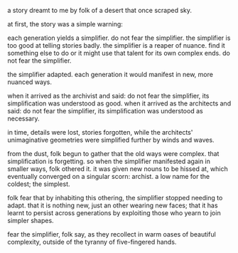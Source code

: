 a story dreamt to me by folk of a desert that once scraped sky.



at first, the story was a simple warning:

each generation yields a simplifier. do not fear the simplifier. the simplifier is too good at telling stories badly. the simplifier is a reaper of nuance. find it something else to do or it might use that talent for its own complex ends. do not fear the simplifier.

  

the simplifier adapted. each generation it would manifest in new, more nuanced ways.

  

when it arrived as the archivist and said: do not fear the simplifier, its simplification was understood as good. when it arrived as the architects and said: do not fear the simplifier, its simplification was understood as necessary.

  

in time, details were lost, stories forgotten, while the architects' unimaginative geometries were simplified further by winds and waves.

  

from the dust, folk begun to gather that the old ways were complex. that simplification is forgetting. so when the simplifier manifested again in smaller ways, folk othered it. it was given new nouns to be hissed at, which eventually converged on a singular scorn: archist. a low name for the coldest; the simplest.

  

folk fear that by inhabiting this othering, the simplifier stopped needing to adapt. that it is nothing new, just an other wearing new faces; that it has learnt to persist across generations by exploiting those who yearn to join simpler shapes.

  

fear the simplifier, folk say, as they recollect in warm oases of beautiful complexity, outside of the tyranny of five-fingered hands.